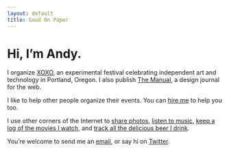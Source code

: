 ```yaml
---
layout: default
title: Good On Paper
---
```


# Hi, I’m Andy. 

I organize [XOXO](http://xoxofest.com "XOXO"), an experimental festival celebrating independent art and technology in Portland, Oregon. I also publish [The Manual](http://themanual.org "The Manual"), a design journal for the web. 

I like to help other people organize their events. You can [hire me](http://andymcmillan.is) to help you too.

I use other corners of the Internet to [share photos](http://instagram.com/goodonpaper), [listen to music](http://www.rdio.com/people/goodonpaper/), [keep a log of the movies I watch](http://letterboxd.com/andymcmillan), and [track all the delicious beer I drink](https://untappd.com/user/andymcmillan). 

You’re welcome to send me an [email](mailto:andy@goodonpaper.com), or say hi on [Twitter](http://twitter.com/andymcmillan).
